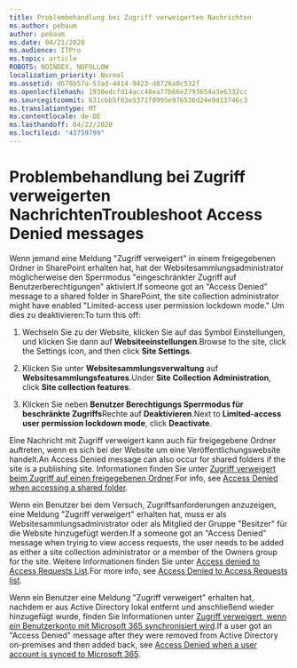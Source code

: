 ```yaml
---
title: Problembehandlung bei Zugriff verweigerten Nachrichten
ms.author: pebaum
author: pebaum
ms.date: 04/21/2020
ms.audience: ITPro
ms.topic: article
ROBOTS: NOINDEX, NOFOLLOW
localization_priority: Normal
ms.assetid: d678b57a-53ad-4414-9423-d8726a0c532f
ms.openlocfilehash: 1930edcfd14acc48ea77b66e2793654a3e6332cc
ms.sourcegitcommit: 631cbb5f03e5371f0995e976536d24e9d13746c3
ms.translationtype: MT
ms.contentlocale: de-DE
ms.lasthandoff: 04/22/2020
ms.locfileid: "43759799"
---
```

# <a name="troubleshoot-access-denied-messages"></a><span data-ttu-id="2526e-102">Problembehandlung bei Zugriff verweigerten Nachrichten</span><span class="sxs-lookup"><span data-stu-id="2526e-102">Troubleshoot Access Denied messages</span></span>

<span data-ttu-id="2526e-103">Wenn jemand eine Meldung "Zugriff verweigert" in einem freigegebenen Ordner in SharePoint erhalten hat, hat der Websitesammlungsadministrator möglicherweise den Sperrmodus "eingeschränkter Zugriff auf Benutzerberechtigungen" aktiviert.</span><span class="sxs-lookup"><span data-stu-id="2526e-103">If someone got an "Access Denied" message to a shared folder in SharePoint, the site collection administrator might have enabled "Limited-access user permission lockdown mode."</span></span> <span data-ttu-id="2526e-104">Um dies zu deaktivieren:</span><span class="sxs-lookup"><span data-stu-id="2526e-104">To turn this off:</span></span> 
  
1. <span data-ttu-id="2526e-105">Wechseln Sie zu der Website, klicken Sie auf das Symbol Einstellungen, und klicken Sie dann auf **Websiteeinstellungen**.</span><span class="sxs-lookup"><span data-stu-id="2526e-105">Browse to the site, click the Settings icon, and then click **Site Settings**.</span></span>
    
2. <span data-ttu-id="2526e-106">Klicken Sie unter **Websitesammlungsverwaltung** auf **Websitesammlungsfeatures**.</span><span class="sxs-lookup"><span data-stu-id="2526e-106">Under **Site Collection Administration**, click **Site collection features**.</span></span>
    
3. <span data-ttu-id="2526e-107">Klicken Sie neben **Benutzer Berechtigungs Sperrmodus für beschränkte Zugriffs**Rechte auf **Deaktivieren**.</span><span class="sxs-lookup"><span data-stu-id="2526e-107">Next to **Limited-access user permission lockdown mode**, click **Deactivate**.</span></span>
    
<span data-ttu-id="2526e-108">Eine Nachricht mit Zugriff verweigert kann auch für freigegebene Ordner auftreten, wenn es sich bei der Website um eine Veröffentlichungswebsite handelt.</span><span class="sxs-lookup"><span data-stu-id="2526e-108">An Access Denied message can also occur for shared folders if the site is a publishing site.</span></span> <span data-ttu-id="2526e-109">Informationen finden Sie unter [Zugriff verweigert beim Zugriff auf einen freigegebenen Ordner](https://go.microsoft.com/fwlink/?linkid=2004317).</span><span class="sxs-lookup"><span data-stu-id="2526e-109">For info, see [Access Denied when accessing a shared folder](https://go.microsoft.com/fwlink/?linkid=2004317).</span></span>
  
<span data-ttu-id="2526e-110">Wenn ein Benutzer bei dem Versuch, Zugriffsanforderungen anzuzeigen, eine Meldung "Zugriff verweigert" erhalten hat, muss er als Websitesammlungsadministrator oder als Mitglied der Gruppe "Besitzer" für die Website hinzugefügt werden.</span><span class="sxs-lookup"><span data-stu-id="2526e-110">If a someone got an "Access Denied" message when trying to view access requests, the user needs to be added as either a site collection administrator or a member of the Owners group for the site.</span></span> <span data-ttu-id="2526e-111">Weitere Informationen finden Sie unter [Access denied to Access Requests List](https://go.microsoft.com/fwlink/?linkid=2004220).</span><span class="sxs-lookup"><span data-stu-id="2526e-111">For more info, see [Access Denied to Access Requests list](https://go.microsoft.com/fwlink/?linkid=2004220).</span></span>
  
<span data-ttu-id="2526e-112">Wenn ein Benutzer eine Meldung "Zugriff verweigert" erhalten hat, nachdem er aus Active Directory lokal entfernt und anschließend wieder hinzugefügt wurde, finden Sie Informationen unter [Zugriff verweigert, wenn ein Benutzerkonto mit Microsoft 365 synchronisiert wird](https://go.microsoft.com/fwlink/?linkid=2004318).</span><span class="sxs-lookup"><span data-stu-id="2526e-112">If a user got an "Access Denied" message after they were removed from Active Directory on-premises and then added back, see [Access Denied when a user account is synced to Microsoft 365](https://go.microsoft.com/fwlink/?linkid=2004318).</span></span>
  

